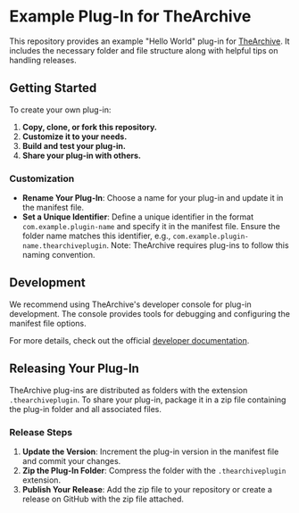 # Example Plug-In for TheArchive

This repository provides an example "Hello World" plug-in for [TheArchive](https://zettelkasten.de/the-archive/). It includes the necessary folder and file structure along with helpful tips on handling releases.

## Getting Started

To create your own plug-in:

1. **Copy, clone, or fork this repository.**
2. **Customize it to your needs.**
3. **Build and test your plug-in.**
4. **Share your plug-in with others.**

### Customization

- **Rename Your Plug-In**: Choose a name for your plug-in and update it in the manifest file.
- **Set a Unique Identifier**: Define a unique identifier in the format `com.example.plugin-name` and specify it in the manifest file. Ensure the folder name matches this identifier, e.g., `com.example.plugin-name.thearchiveplugin`. Note: TheArchive requires plug-ins to follow this naming convention.

## Development

We recommend using TheArchive's developer console for plug-in development. The console provides tools for debugging and configuring the manifest file options.

For more details, check out the official [developer documentation](https://zettelkasten.de/the-archive/help/plugins/).

## Releasing Your Plug-In

TheArchive plug-ins are distributed as folders with the extension `.thearchiveplugin`. To share your plug-in, package it in a zip file containing the plug-in folder and all associated files.

### Release Steps

1. **Update the Version**: Increment the plug-in version in the manifest file and commit your changes.
2. **Zip the Plug-In Folder**: Compress the folder with the `.thearchiveplugin` extension.
3. **Publish Your Release**: Add the zip file to your repository or create a release on GitHub with the zip file attached.
